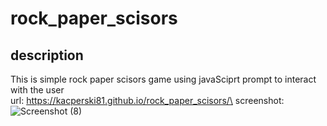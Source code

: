 # rock_paper_scisors
## description
This is simple rock paper scisors game using javaSciprt prompt to interact with the user\
url: https://kacperski81.github.io/rock_paper_scisors/\
screenshot: 
![Screenshot (8)](https://user-images.githubusercontent.com/99400249/201327104-56203148-1002-494b-8a2b-a3c5243cbd46.png)
